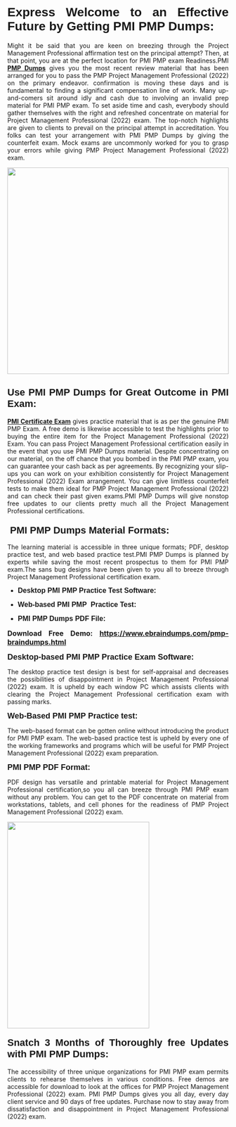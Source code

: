 <h1 dir="ltr" style="text-align: justify;"><span style="font-family:Verdana,Geneva,sans-serif;"><b>Express Welcome to an Effective Future by Getting PMI PMP Dumps:</b></span></h1>

<p dir="ltr" style="text-align: justify;">Might it be said that you are keen on breezing through the Project Management Professional affirmation test on the principal attempt? Then, at that point, you are at the perfect location for PMI PMP exam Readiness.PMI <a href="https://www.ebraindumps.com/pmp-braindumps.html" target="_self"><strong>PMP Dumps</strong></a> gives you the most recent review material that has been arranged for you to pass the PMP Project Management Professional (2022) on the primary endeavor. confirmation is moving these days and is fundamental to finding a significant compensation line of work. Many up-and-comers sit around idly and cash due to involving an invalid prep material for PMI PMP exam. To set aside time and cash, everybody should gather themselves with the right and refreshed concentrate on material for Project Management Professional (2022) exam. The top-notch highlights are given to clients to prevail on the principal attempt in accreditation. You folks can test your arrangement with PMI PMP Dumps by giving the counterfeit exam. Mock exams are uncommonly worked for you to grasp your errors while giving PMP Project Management Professional (2022) exam.</p>

<p dir="ltr" style="text-align: justify;"><a href="https://www.ebraindumps.com/pmp-braindumps.html" target="_self"><img alt="" src="https://lh3.googleusercontent.com/pw/AMWts8Aj3tb-wF0OMpw147T1Bg9eAAj9fKo6ifFWMDCc6oU3qtU3KEqtRsEM2KRmm3UaDWRNIl4uKsuW21qaZWMz89XK1ad3jQX9oZiQAoJqInwJqRGpkLNoXMJEdtJjmgXii-lFlTr95P8IcS6Zx1e4FG44=w1098-h617-no?authuser=4" style="width: 100%; height: 470px;" /></a></p>

<h2 dir="ltr" style="text-align: justify;"><span style="font-size:22px;"><span style="font-family:Verdana,Geneva,sans-serif;"><strong>Use PMI PMP Dumps for Great Outcome in PMI Exam:</strong></span></span></h2>

<p dir="ltr" style="text-align: justify;"><a href="https://www.ebraindumps.com/pmp-dumps.html" target="_self"><strong>PMI Certificate Exam</strong></a> gives practice material that is as per the genuine PMI PMP Exam. A free demo is likewise accessible to test the highlights prior to buying the entire item for the Project Management Professional (2022) Exam. You can pass Project Management Professional certification easily in the event that you use PMI PMP Dumps material. Despite concentrating on our material, on the off chance that you bombed in the PMI PMP exam, you can guarantee your cash back as per agreements. By recognizing your slip-ups you can work on your exhibition consistently for Project Management Professional (2022) Exam arrangement. You can give limitless counterfeit tests to make them ideal for PMP Project Management Professional (2022) and can check their past given exams.PMI PMP Dumps will give nonstop free updates to our clients pretty much all the Project Management Professional certifications.</p>

<h3 dir="ltr" style="text-align: justify;"><span style="font-size:22px;"><span style="font-family:Verdana,Geneva,sans-serif;"><strong> PMI PMP Dumps Material Formats:</strong></span></span></h3>

<p dir="ltr" style="text-align: justify;">The learning material is accessible in three unique formats; PDF, desktop practice test, and web based practice test.PMI PMP Dumps is planned by experts while saving the most recent prospectus to them for PMI PMP exam.The sans bug designs have been given to you all to breeze through Project Management Professional certification exam.</p>

<ul dir="ltr">
	<li style="text-align: justify;"><span style="font-size:16px;"><span style="font-family:Verdana,Geneva,sans-serif;"><b>Desktop PMI PMP Practice Test Software: </b></span></span></li>
	<li style="text-align: justify;">
	<p><span style="font-size:16px;"><span style="font-family:Verdana,Geneva,sans-serif;"><b id="docs-internal-guid-44b45a43-7fff-2325-b530-fbb6de77fdb4">Web-based PMI PMP  Practice Test:</b></span></span></p>
	</li>
	<li role="presentation" style="text-align: justify;"><span style="font-size:16px;"><span style="font-family:Verdana,Geneva,sans-serif;"><b id="docs-internal-guid-44b45a43-7fff-2325-b530-fbb6de77fdb4">PMI PMP Dumps PDF File:</b> </span></span></li>
</ul>

<p dir="ltr" style="text-align: justify;"><span style="font-size:16px;"><strong>Download Free Demo: <a href="https://www.ebraindumps.com/pmp-braindumps.html" target="_self">https://www.ebraindumps.com/pmp-braindumps.html</a></strong></span></p>

<p dir="ltr" style="text-align: justify;"><span style="font-size:18px;"><span style="font-family:Verdana,Geneva,sans-serif;"><b id="docs-internal-guid-44b45a43-7fff-2325-b530-fbb6de77fdb4">Desktop-based </b><b>PMI PMP Practice Exam Software:</b></span></span></p>

<p dir="ltr" style="text-align: justify;">The desktop practice test design is best for self-appraisal and decreases the possibilities of disappointment in Project Management Professional (2022) exam. It is upheld by each window PC which assists clients with clearing the Project Management Professional certification exam with passing marks.</p>

<p dir="ltr" style="text-align: justify;"><span style="font-size:18px;"><span style="font-family:Verdana,Geneva,sans-serif;"><b>Web-Based PMI PMP Practice test:</b></span></span></p>

<p dir="ltr" style="text-align: justify;">The web-based format can be gotten online without introducing the product for PMI PMP exam. The web-based practice test is upheld by every one of the working frameworks and programs which will be useful for PMP Project Management Professional (2022) exam preparation.</p>

<p dir="ltr" style="text-align: justify;"><span style="font-size:18px;"><span style="font-family:Verdana,Geneva,sans-serif;"><b>PMI PMP PDF Format:</b></span></span></p>

<p dir="ltr" style="text-align: justify;">PDF design has versatile and printable material for Project Management Professional certification,so you all can breeze through PMI PMP exam without any problem. You can get to the PDF concentrate on material from workstations, tablets, and cell phones for the readiness of PMP Project Management Professional (2022) exam.</p>

<p dir="ltr" style="text-align: justify;"><a href="https://www.ebraindumps.com/pmp-braindumps.html" target="_self"><img alt="" src="https://lh3.googleusercontent.com/pw/AMWts8Cm0-aiB9xC_FPL6GMf_gRc8bGJDkUG0gzD_GNwF--xl3UqafByTFN8nh78SU7aGuHZFgFzPFfPw8DPYtpQLPn5Yzy7__RrfyR3tcnJW6pSf-MMu652cZxPK9fQfq2DRLK-vEhbQGsNVpaasFd-xlwx=w1179-h617-no?authuser=4" style="width: 80%; height: 470px;" /></a></p>

<h4 dir="ltr" style="text-align: justify;"><b><span style="font-size:22px;"><span style="font-family:Verdana,Geneva,sans-serif;">Snatch 3 Months of Thoroughly free Updates with PMI PMP Dumps:</span></span></b></h4>

<p dir="ltr" style="text-align: justify;">The accessibility of three unique organizations for PMI PMP exam permits clients to rehearse themselves in various conditions. Free demos are accessible for download to look at the offices for PMP Project Management Professional (2022) exam. PMI PMP Dumps gives you all day, every day client service and 90 days of free updates. Purchase now to stay away from dissatisfaction and disappointment in Project Management Professional (2022) exam.</p>

<p style="text-align: justify;"> </p>
